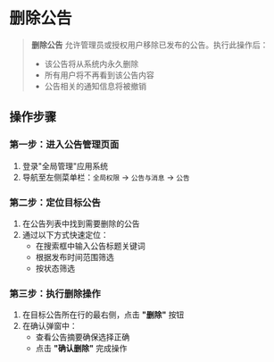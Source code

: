 # 删除公告

> **删除公告** 允许管理员或授权用户移除已发布的公告。执行此操作后：
> - 该公告将从系统内永久删除
> - 所有用户将不再看到该公告内容
> - 公告相关的通知信息将被撤销

## 操作步骤

### 第一步：进入公告管理页面
1. 登录"全局管理"应用系统
2. 导航至左侧菜单栏：`全局权限` → `公告与消息` → `公告`

### 第二步：定位目标公告
1. 在公告列表中找到需要删除的公告
2. 通过以下方式快速定位：
    - 在搜索框中输入公告标题关键词
    - 根据发布时间范围筛选
    - 按状态筛选

### 第三步：执行删除操作
1. 在目标公告所在行的最右侧，点击 **"删除"** 按钮
2. 在确认弹窗中：
    - 查看公告摘要确保选择正确
    - 点击 **"确认删除"** 完成操作

